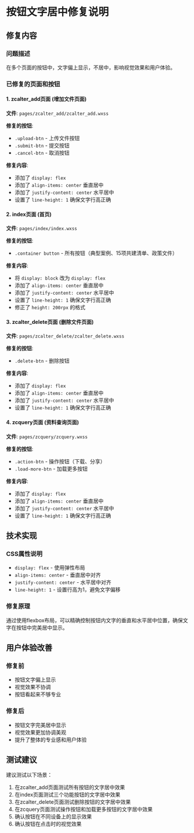 # 按钮文字居中修复说明

## 修复内容

### 问题描述
在多个页面的按钮中，文字偏上显示，不居中，影响视觉效果和用户体验。

### 已修复的页面和按钮

#### 1. zcalter_add页面 (增加文件页面)
**文件**: `pages/zcalter_add/zcalter_add.wxss`

**修复的按钮**:
- `.upload-btn` - 上传文件按钮
- `.submit-btn` - 提交按钮
- `.cancel-btn` - 取消按钮

**修复内容**:
- 添加了 `display: flex`
- 添加了 `align-items: center` 垂直居中
- 添加了 `justify-content: center` 水平居中
- 设置了 `line-height: 1` 确保文字行高正确

#### 2. index页面 (首页)
**文件**: `pages/index/index.wxss`

**修复的按钮**:
- `.container button` - 所有按钮（典型案例、15项共建清单、政策文件）

**修复内容**:
- 将 `display: block` 改为 `display: flex`
- 添加了 `align-items: center` 垂直居中
- 添加了 `justify-content: center` 水平居中
- 设置了 `line-height: 1` 确保文字行高正确
- 修正了 `height: 200rpx` 的格式

#### 3. zcalter_delete页面 (删除文件页面)
**文件**: `pages/zcalter_delete/zcalter_delete.wxss`

**修复的按钮**:
- `.delete-btn` - 删除按钮

**修复内容**:
- 添加了 `display: flex`
- 添加了 `align-items: center` 垂直居中
- 添加了 `justify-content: center` 水平居中
- 设置了 `line-height: 1` 确保文字行高正确

#### 4. zcquery页面 (资料查询页面)
**文件**: `pages/zcquery/zcquery.wxss`

**修复的按钮**:
- `.action-btn` - 操作按钮（下载、分享）
- `.load-more-btn` - 加载更多按钮

**修复内容**:
- 添加了 `display: flex`
- 添加了 `align-items: center` 垂直居中
- 添加了 `justify-content: center` 水平居中
- 设置了 `line-height: 1` 确保文字行高正确

## 技术实现

### CSS属性说明
- `display: flex` - 使用弹性布局
- `align-items: center` - 垂直居中对齐
- `justify-content: center` - 水平居中对齐
- `line-height: 1` - 设置行高为1，避免文字偏移

### 修复原理
通过使用flexbox布局，可以精确控制按钮内文字的垂直和水平居中位置，确保文字在按钮中完美居中显示。

## 用户体验改善

### 修复前
- 按钮文字偏上显示
- 视觉效果不协调
- 按钮看起来不够专业

### 修复后
- 按钮文字完美居中显示
- 视觉效果更加协调美观
- 提升了整体的专业感和用户体验

## 测试建议

建议测试以下场景：
1. 在zcalter_add页面测试所有按钮的文字居中效果
2. 在index页面测试三个功能按钮的文字居中效果
3. 在zcalter_delete页面测试删除按钮的文字居中效果
4. 在zcquery页面测试操作按钮和加载更多按钮的文字居中效果
5. 确认按钮在不同设备上的显示效果
6. 确认按钮在点击时的视觉效果 